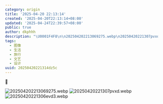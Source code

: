 ```yaml
---
category: origin
title: '2025-04-20 22:13:14'
created: '2025-04-20T22:13:14+08:00'
updated: '2025-04-24T22:39:57+08:00'
public: true
author: dkphhh
description: "\U0001F4F8\n\n202504202213069275.webp\n20250420221307pvxd……"
tags:
  - 图像
  - 生活
  - 旅行
  - 文艺
  - 设计
uuid: 20250420221314dz5c
---
```


📸

![202504202213069275.webp](https://img.dkphhh.me/202504202213069275.webp)
![20250420221307pvxd.webp](https://img.dkphhh.me/20250420221307pvxd.webp)
![20250420221306evd3.webp](https://img.dkphhh.me/20250420221306evd3.webp)
